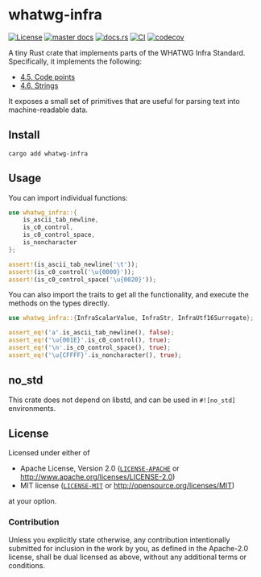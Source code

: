 # whatwg-infra

[![License](https://img.shields.io/badge/License-MIT%20%26%20Apache%202.0-blue?style=flat-square)](#license)
[![master docs](https://img.shields.io/github/deployments/neoncitylights/whatwg-rust/github-pages?style=flat-square&label=master%20docs)](https://neoncitylights.github.io/whatwg-rust/whatwg_infra/index.html)
[![docs.rs](https://img.shields.io/docsrs/whatwg-infra/latest?style=flat-square&label=docs.rs)](https://docs.rs/whatwg-infra/)
[![CI](https://img.shields.io/github/actions/workflow/status/neoncitylights/whatwg-rust/.github/workflows/main.yml?style=flat-square)](https://github.com/neoncitylights/whatwg-rust/actions/workflows/main.yml)
[![codecov](https://img.shields.io/codecov/c/github/neoncitylights/whatwg-rust?style=flat-square&logo=codecov&logoColor=%23fff)](https://codecov.io/github/neoncitylights/whatwg-rust)

A tiny Rust crate that implements parts of the WHATWG Infra Standard. Specifically, it implements the following:

- [4.5. Code points](https://infra.spec.whatwg.org/#code-points)
- [4.6. Strings](https://infra.spec.whatwg.org/#strings)

It exposes a small set of primitives that are useful for parsing text into machine-readable data.

## Install

```shell
cargo add whatwg-infra
```

## Usage

You can import individual functions:

```rust
use whatwg_infra::{
	is_ascii_tab_newline,
	is_c0_control,
	is_c0_control_space,
	is_noncharacter
};

assert!(is_ascii_tab_newline('\t'));
assert!(is_c0_control('\u{0000}'));
assert!(is_c0_control_space('\u{0020}'));

```

You can also import the traits to get all the functionality, and execute the methods on the types directly.

```rust
use whatwg_infra::{InfraScalarValue, InfraStr, InfraUtf16Surrogate};

assert_eq!('a'.is_ascii_tab_newline(), false);
assert_eq!('\u{001E}'.is_c0_control(), true);
assert_eq!('\n'.is_c0_control_space(), true);
assert_eq!('\u{CFFFF}'.is_noncharacter(), true);
```

## no_std

This crate does not depend on libstd, and can be used in `#![no_std]` environments.

## License

Licensed under either of

* Apache License, Version 2.0 ([`LICENSE-APACHE`](LICENSE-APACHE) or <http://www.apache.org/licenses/LICENSE-2.0>)
* MIT license ([`LICENSE-MIT`](LICENSE-MIT) or <http://opensource.org/licenses/MIT>)

at your option.

### Contribution

Unless you explicitly state otherwise, any contribution intentionally submitted for inclusion in the work by you, as defined in the Apache-2.0 license, shall be dual licensed as above, without any additional terms or conditions.
